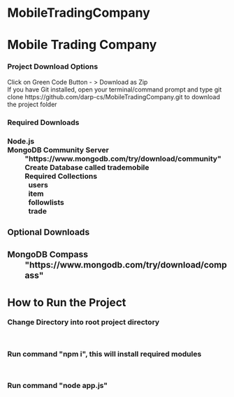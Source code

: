 # MobileTradingCompany

<h1> Mobile Trading Company</h1>

<h3><strong> Project Download Options </strong></h3>

<dl>
    <dt>Click on Green Code Button - > Download as Zip </dt>
    <dt>If you have Git installed, open your terminal/command prompt and type git clone https://github.com/darp-cs/MobileTradingCompany.git to download the project folder </dt>
</dl>
    
<h3> <strong>Required Downloads </strong><h3>
<dl>
    <dt>Node.js </dt>
    <dd> <a href="https://nodejs.org/en/download/"></a></dd>
    <dt> MongoDB Community Server</dt>
                <dd>"https://www.mongodb.com/try/download/community" </dd>
                <dd>Create Database called trademobile<dd>
                <dd><strong>Required Collections<strong><dd>
                <dd> &ensp;users</dd>
                <dd> &ensp;item </dd>
                <dd> &ensp;followlists</dd>
                <dd> &ensp;trade </dd>
</dl>

<h3><strong>Optional Downloads</strong><h3>
<dl>
    <dt> MongoDB Compass </dt>
            <dd>"https://www.mongodb.com/try/download/compass"</dd>
</dl>


<h2> How to Run the Project </h2>
<p>Change Directory into root project directory</p>
<br>
<p>Run command "npm i", this will install required modules</p>
<br>
<p>Run command "node app.js"</p>




